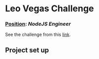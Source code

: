 # Leo Vegas Challenge

### <u>Position</u>: <i>NodeJS Engineer</i>
See the challenge from this [link](./NodeJS%20API%20test.pdf).

## Project set up


